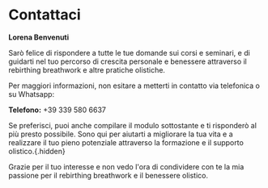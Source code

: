 # Contattaci

**Lorena Benvenuti**

Sarò felice di rispondere a tutte le tue domande sui corsi e seminari, e di guidarti nel tuo percorso di crescita personale e benessere attraverso il rebirthing breathwork e altre pratiche olistiche.

Per maggiori informazioni, non esitare a metterti in contatto via telefonica o su Whatsapp:

**Telefono:** +39 339 580 6637

Se preferisci, puoi anche compilare il modulo sottostante e ti risponderò al più presto possibile. Sono qui per aiutarti a migliorare la tua vita e a realizzare il tuo pieno potenziale attraverso la formazione e il supporto olistico.{.hidden}

Grazie per il tuo interesse e non vedo l'ora di condividere con te la mia passione per il rebirthing breathwork e il benessere olistico.

